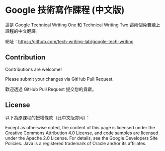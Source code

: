 # Google 技術寫作課程 (中文版)

這是 Google Technical Writing One 和 Technical Writing Two 這兩個免費線上課程的中文翻譯。

網址：<https://github.com/tech-writing-lab/google-tech-writing>

## Contribution

Contributions are welcome!

Please submit your changes via GitHub Pull Request.

歡迎透過 GitHub Pull Request 提交您的貢獻。

## License

以下為原課程的授權條款（此中文版亦同）：

Except as otherwise noted, the content of this page is licensed under the Creative Commons Attribution 4.0 License, and code samples are licensed under the Apache 2.0 License. For details, see the Google Developers Site Policies. Java is a registered trademark of Oracle and/or its affiliates.

